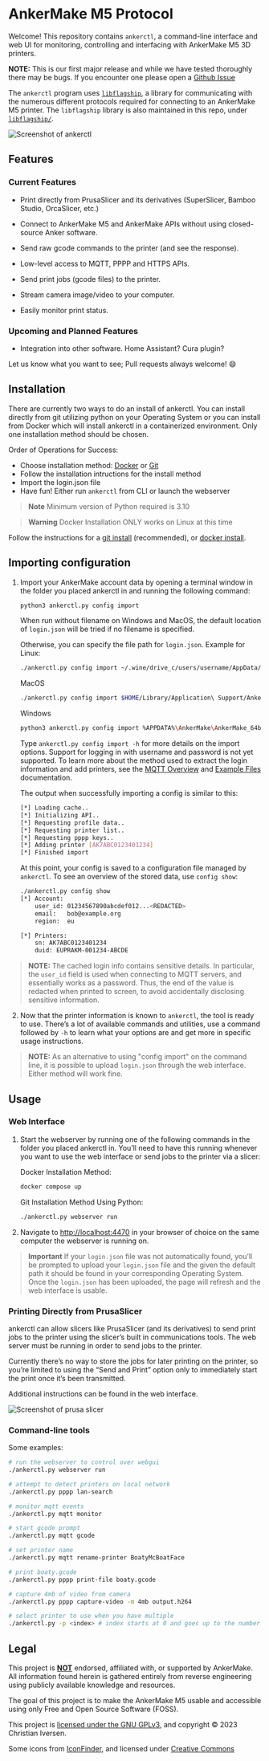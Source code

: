 # AnkerMake M5 Protocol

Welcome! This repository contains `ankerctl`, a command-line interface and web UI for monitoring, controlling and interfacing with AnkerMake M5 3D printers.

**NOTE:** This is our first major release and while we have tested thoroughly there may be bugs. If you encounter one please open a [Github Issue](https://github.com/Ankermgmt/ankermake-m5-protocol/issues/new/choose)

The `ankerctl` program uses [`libflagship`](documentation/developer-docs/libflagship.md), a library for communicating with the numerous different protocols required for connecting to an AnkerMake M5 printer. The `libflagship` library is also maintained in this repo, under [`libflagship/`](libflagship/).

![Screenshot of ankerctl](/documentation/web-interface.png "Screenshot of ankerctl web interface")

## Features

### Current Features

 - Print directly from PrusaSlicer and its derivatives (SuperSlicer, Bamboo Studio, OrcaSlicer, etc.)

 - Connect to AnkerMake M5 and AnkerMake APIs without using closed-source Anker software.

 - Send raw gcode commands to the printer (and see the response).

 - Low-level access to MQTT, PPPP and HTTPS APIs.

 - Send print jobs (gcode files) to the printer.

 - Stream camera image/video to your computer.

 - Easily monitor print status.

### Upcoming and Planned Features

 - Integration into other software. Home Assistant? Cura plugin?

Let us know what you want to see; Pull requests always welcome! :smile:

## Installation

There are currently two ways to do an install of ankerctl. You can install directly from git utilizing python on your Operating System or you can install from Docker which will install ankerctl in a containerized environment. Only one installation method should be chosen. 

Order of Operations for Success:
- Choose installation method: [Docker](documentation/install-from-docker.md) or [Git](documentation/install-from-git.md)
- Follow the installation intructions for the install method
- Import the login.json file
- Have fun! Either run `ankerctl` from CLI or launch the webserver

> **Note**
> Minimum version of Python required is 3.10

> **Warning**
> Docker Installation ONLY works on Linux at this time

Follow the instructions for a [git install](documentation/install-from-git.md) (recommended), or [docker install](documentation/install-from-docker.md).

## Importing configuration

1. Import your AnkerMake account data by opening a terminal window in the folder you placed ankerctl in and running the following command:

   ```sh
   python3 ankerctl.py config import
   ```

   When run without filename on Windows and MacOS, the default location of `login.json` will be tried if no filename is specified.

   Otherwise, you can specify the file path for `login.json`. Example for Linux:
   ```sh
   ./ankerctl.py config import ~/.wine/drive_c/users/username/AppData/Local/AnkerMake/AnkerMake_64bit_fp/login.json
   ```
   MacOS
   ```sh
   ./ankerctl.py config import $HOME/Library/Application\ Support/AnkerMake/AnkerMake_64bit_fp/login.json
   ```
   Windows
   ```sh
   python3 ankerctl.py config import %APPDATA%\AnkerMake\AnkerMake_64bit_fp\login.json
   ```

   Type `ankerctl.py config import -h` for more details on the import options. Support for logging in with username and password is not yet supported. To learn more about the method used to extract the login information and add printers, see the [MQTT Overview](documentation/developer-docs/mqtt-overview.md) and [Example Files](documentation/developer-docs/example-file-usage) documentation.

   The output when successfully importing a config is similar to this:

   ```sh
   [*] Loading cache..
   [*] Initializing API..
   [*] Requesting profile data..
   [*] Requesting printer list..
   [*] Requesting pppp keys..
   [*] Adding printer [AK7ABC0123401234]
   [*] Finished import
   ```

   At this point, your config is saved to a configuration file managed by `ankerctl`. To see an overview of the stored data, use `config show`:

   ```sh
   ./ankerctl.py config show
   [*] Account:
       user_id: 01234567890abcdef012...<REDACTED>
       email:   bob@example.org
       region:  eu
   
   [*] Printers:
       sn: AK7ABC0123401234
       duid: EUPRAKM-001234-ABCDE
   ```

> **NOTE:** 
> The cached login info contains sensitive details. In particular, the `user_id` field is used when connecting to MQTT servers, and essentially works as a password. Thus, the end of the value is redacted when printed to screen, to avoid accidentally disclosing sensitive information.

2. Now that the printer information is known to `ankerctl`, the tool is ready to use. There’s a lot of available commands and utilities, use a command followed by `-h` to learn what your options are and get more in specific usage instructions.

> **NOTE:**
> As an alternative to using "config import" on the command line, it is possible to upload `login.json` through the web interface. Either method will work fine.

## Usage

### Web Interface

1. Start the webserver by running one of the following commands in the folder you placed ankerctl in. You’ll need to have this running whenever you want to use the web interface or send jobs to the printer via a slicer:

   Docker Installation Method:

   ```sh
   docker compose up
   ```

   Git Installation Method Using Python:

   ```sh
   ./ankerctl.py webserver run
   ```

2. Navigate to [http://localhost:4470](http://localhost:4470) in your browser of choice on the same computer the webserver is running on. 
 
 > **Important**
 > If your `login.json` file was not automatically found, you’ll be prompted to upload your `login.json` file and the given the default path it should be found in your corresponding Operating System. 
   Once the `login.json` has been uploaded, the page will refresh and the web interface is usable.

### Printing Directly from PrusaSlicer

ankerctl can allow slicers like PrusaSlicer (and its derivatives) to send print jobs to the printer using the slicer’s built in communications tools. The web server must be running in order to send jobs to the printer. 

Currently there’s no way to store the jobs for later printing on the printer, so you’re limited to using the “Send and Print” option only to immediately start the print once it’s been transmitted. 

Additional instructions can be found in the web interface.

![Screenshot of prusa slicer](/static/img/setup/prusaslicer-2.png "Screenshot of prusa slicer")

### Command-line tools

Some examples:

```sh
# run the webserver to control over webgui
./ankerctl.py webserver run

# attempt to detect printers on local network
./ankerctl.py pppp lan-search

# monitor mqtt events
./ankerctl.py mqtt monitor

# start gcode prompt
./ankerctl.py mqtt gcode

# set printer name
./ankerctl.py mqtt rename-printer BoatyMcBoatFace

# print boaty.gcode
./ankerctl.py pppp print-file boaty.gcode

# capture 4mb of video from camera
./ankerctl.py pppp capture-video -m 4mb output.h264

# select printer to use when you have multiple
./ankerctl.py -p <index> # index starts at 0 and goes up to the number of printers you have
```

## Legal

This project is **<u>NOT</u>** endorsed, affiliated with, or supported by AnkerMake. All information found herein is gathered entirely from reverse engineering using publicly available knowledge and resources.

The goal of this project is to make the AnkerMake M5 usable and accessible using only Free and Open Source Software (FOSS).

This project is [licensed under the GNU GPLv3](LICENSE), and copyright © 2023 Christian Iversen.

Some icons from [IconFinder](https://www.iconfinder.com/iconsets/3d-printing-line), and licensed under [Creative Commons](https://creativecommons.org/licenses/by/3.0/)
